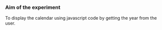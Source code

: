 ### Aim of the experiment

To display the calendar using javascript code by getting the year from the user.
